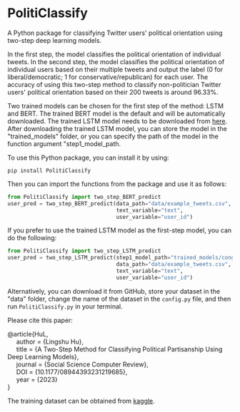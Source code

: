 # PolitiClassify
A Python package for classifying Twitter users' political orientation using two-step deep learning models.

In the first step, the model classifies the political orientation of individual tweets. In the second step, the model classifies the political orientation of individual users based on their multiple tweets and output the label (0 for liberal/democratic; 1 for conservative/republican) for each user. The accuracy of using this two-step method to classify non-politician Twitter users' political orientation based on their 200 tweets is around 96.33%.

Two trained models can be chosen for the first step of the method: LSTM and BERT. The trained BERT model is the default and will be automatically downloaded. The trained LSTM model needs to be downloaded from [here](https://drive.google.com/file/d/1uqw9rjmDyDtJ-Z827O85SiE3lY00l1ed/view?usp=drive_link). After downloading the trained LSTM model, you can store the model in the "trained_models" folder, or you can specify the path of the model in the function argument "step1_model_path.

To use this Python package, you can install it by using:
```
pip install PolitiClassify
```
Then you can import the functions from the package and use it as follows:
```Python
from PolitiClassify import two_step_BERT_predict
user_pred = two_step_BERT_predict(data_path="data/example_tweets.csv",
                                  text_variable="text",
                                  user_variable="user_id")
```
If you prefer to use the trained LSTM model as the first-step model, you can do the following:

```Python
from PolitiClassify import two_step_LSTM_predict
user_pred = two_step_LSTM_predict(step1_model_path="trained_models/cong_politician_2020-3-12-2021-5-28_balanced_pre-w2v.h5",
                                  data_path="data/example_tweets.csv",
                                  text_variable="text",
                                  user_variable="user_id")
```

Alternatively, you can download it from GitHub, store your dataset in the "data" folder, change the name of the dataset in the `config.py` file, and then run `PolitiClassify.py` in your terminal.

Please cite this paper:

@article{HuL,\
&nbsp;&nbsp;&nbsp;&nbsp;    author = {Lingshu Hu},\
&nbsp;&nbsp;&nbsp;&nbsp;    title = {A Two-Step Method for Classifying Political Partisanship Using Deep Learning Models},\
&nbsp;&nbsp;&nbsp;&nbsp;    journal = {Social Science Computer Review},\
&nbsp;&nbsp;&nbsp;&nbsp;    DOI = {10.1177/08944393231219685},\
&nbsp;&nbsp;&nbsp;&nbsp;    year = {2023}\
}

The training dataset can be obtained from [kaggle](https://www.kaggle.com/datasets/lingshuhu/political-partisanship-tweets).
